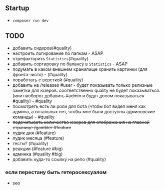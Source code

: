 ## Startup
* `composer run dev`
## TODO
* добавить сидеров(#quality)
* настроить логирование по папкам - ASAP
* отрефакторить `Statistics`(#quality)
* добавить сортировку по балансу в `Statistics` - ASAP
* подумать в каком внешнем хранилище хранить картинки (для фронта чисто) - (#quality)
* поработать с версткой (#quality)
* добавить на /releases #user - будет показывать только релизные заметки для юзеров. соответственно quality не будет показываться. (или наоборот добавить #admin и будут допом показываться #quality) - #quality
* посмотреть есть ли роли для бота (чтобы бот видел меня как админа, а остальных нет, чтобы мне были доступны админовские команды) - #quality
* ~~подсчитывать количество юзеров для отображения на главной странице /gambler #feature~~
* лудик дня (#feature)
* лудик месяца (#feature)
* тесты? (#quality)
* реакции (#feature #big)
* админка (#quality #big)
* добавить куда-то ссылку на репо (#quality)

### если перестану быть гетеросексуалом
* seo
